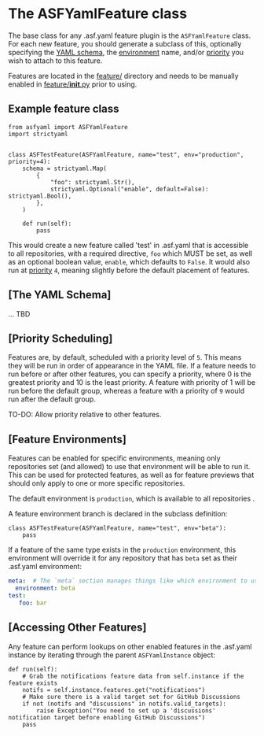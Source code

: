 # The ASFYamlFeature class

The base class for any .asf.yaml feature plugin is the `ASFYamlFeature` class.
For each new feature, you should generate a subclass of this, optionally specifying 
the [YAML schema](#the-yaml-schema), the [environment](#feature-environments) name, 
and/or [priority](#priority-scheduling) you wish to attach to this feature.

Features are located in the [feature/](../feature/) directory and needs to be manually 
enabled in [feature/__init__.py](../feature/__init__.py) prior to using.

## Example feature class
~~~python3
from asfyaml import ASFYamlFeature
import strictyaml


class ASFTestFeature(ASFYamlFeature, name="test", env="production", priority=4):
    schema = strictyaml.Map(
        {
            "foo": strictyaml.Str(),
            strictyaml.Optional("enable", default=False): strictyaml.Bool(),
        },
    )

    def run(self):
        pass
~~~

This would create a new feature called 'test' in .asf.yaml that is accessible to all repositories, 
with a required directive, `foo` which MUST be set, as well as an optional boolean value, `enable`, 
which defaults to `False`. It would also run at [priority](#priority-scheduling) `4`, meaning 
slightly before the default placement of features.

## [The YAML Schema]

... TBD

## [Priority Scheduling]

Features are, by default, scheduled with a priority level of `5`. This means they will be run in 
order of appearance in the YAML file. If a feature needs to run before or after other features, 
you can specify a priority, where 0 is the greatest priority and 10 is the least priority.
A feature with priority of 1 will be run before the default group, whereas a feature with a 
priority of `9` would run after the default group.

TO-DO: Allow priority relative to other features.

## [Feature Environments]

Features can be enabled for specific environments, meaning only repositories set (and allowed) 
to use that environment will be able to run it. This can be used for protected features, as 
well as for feature previews that should only apply to one or more specific repositories.

The default environment is `production`, which is available to all repositories .

A feature environment branch is declared in the subclass definition:
~~~python3
class ASFTestFeature(ASFYamlFeature, name="test", env="beta"):
    pass
~~~

If a feature of the same type exists in the `production` environment, this environment will 
override it for any repository that has `beta` set as their .asf.yaml environment:

~~~yaml
meta:  # The `meta` section manages things like which environment to use for .asf.yaml
  environment: beta
test:
   foo: bar
~~~


## [Accessing Other Features]
Any feature can perform lookups on other enabled features in the .asf.yaml instance by 
iterating through the parent `ASFYamlInstance` object:

~~~python3
def run(self):
    # Grab the notifications feature data from self.instance if the feature exists
    notifs = self.instance.features.get("notifications")
    # Make sure there is a valid target set for GitHub Discussions
    if not (notifs and "discussions" in notifs.valid_targets):
        raise Exception("You need to set up a 'discussions' notification target before enabling GitHub Discussions")
    pass
~~~
